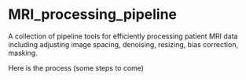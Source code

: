 # MRI_processing_pipeline  

A collection of pipeline tools for efficiently processing patient MRI data including adjusting image spacing, denoising, 
resizing, bias correction, masking. 

Here is the process (some steps to come)
